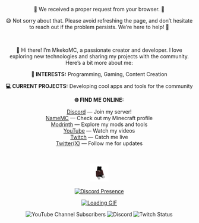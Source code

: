 <p align="center">
  🚨 We received a proper request from your browser. 🚨
</p>

<p align="center">
  😅 Not sorry about that. Please avoid refreshing the page, and don’t hesitate to reach out if the problem persists. We’re here to help! 🙌
</p>

<br />

<p align="center">
  👋 Hi there! I’m MkekoMC, a passionate creator and developer. I love exploring new technologies and sharing my projects with the community. Here’s a bit more about me:
</p>

<p align="center">
  <strong>🌟 INTERESTS:</strong> Programming, Gaming, Content Creation
</p>

<p align="center">
  <strong>💻 CURRENT PROJECTS:</strong> Developing cool apps and tools for the community
</p>

<p align="center">
  <strong>🌐 FIND ME ONLINE:</strong>
</p>

<p align="center">
  <a href="https://discord.com/invite/XmPm9nbd3u">Discord</a> — Join my server!<br>
  <a href="https://namemc.com/profile/Mkeko.1">NameMC</a> — Check out my Minecraft profile<br>
  <a href="https://modrinth.com/user/MkekoMC">Modrinth</a> — Explore my mods and tools<br>
  <a href="https://www.youtube.com/@MkekoMC">YouTube</a> — Watch my videos<br>
  <a href="https://www.twitch.tv/mkekomc">Twitch</a> — Catch me live<br>
  <a href="https://x.com/Mkekomc">Twitter(X)</a> — Follow me for updates
</p>

<br />

<p align="center">
  <a href="#"><img width="50" src="me.png" alt="Profile Picture"></a>
</p>
<p align="center">
  <a href="https://discord.com/users/1212043905059790881" target="_blank">
    <img src="https://lanyard.cnrad.dev/api/1212043905059790881?theme=dark&bg=000000&showDisplayName=true&hideActivity=whenNotUsed&hideDiscrim=true" alt="Discord Presence">
  </a>
</p>

<p align="center">
  <a href="#"><img width="40" src="https://github.githubassets.com/images/mona-loading-default.gif" alt="Loading GIF"></a>
</p>

<p align="center">
  <img alt="YouTube Channel Subscribers" src="https://img.shields.io/youtube/channel/subscribers/UCD1GnxaawPETRxkPcIHSeQw?style=flat&logo=YouTube&link=https%3A%2F%2Fwww.youtube.com%2F%40MkekoMC">
  <img alt="Discord" src="https://img.shields.io/discord/850406703932637232?logo=Discord&color=%235865F2&link=https%3A%2F%2Fdiscord.com%2Finvite%2FXmPm9nbd3u">
  <img alt="Twitch Status" src="https://img.shields.io/twitch/status/mkekomc?style=flat&logo=Twitch&color=%239146FF&link=https%3A%2F%2Fwww.twitch.tv%2Fmkekomc">
</p>

